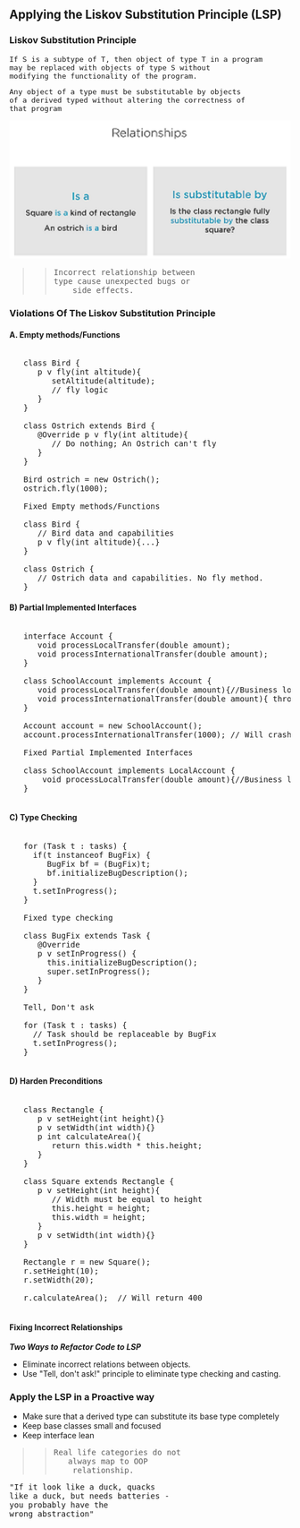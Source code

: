 ## Applying the Liskov Substitution Principle (LSP)
### Liskov Substitution Principle
<pre style="font-size: medium;">
If S is a subtype of T, then object of type T in a program
may be replaced with objects of type S without
modifying the functionality of the program.
</pre>
<pre style="font-size: medium;">
Any object of a type must be substitutable by objects 
of a derived typed without altering the correctness of 
that program
</pre>
![img.png](images/lsp.png)
>><pre>Incorrect relationship between <br>type cause unexpected bugs or<br>    side effects.</pre>
### Violations Of The Liskov Substitution Principle
#### A. Empty methods/Functions
<pre>

   class Bird {
      p v fly(int altitude){
         setAltitude(altitude);
         // fly logic
      }
   }

   class Ostrich extends Bird {
      @Override p v fly(int altitude){
         // Do nothing; An Ostrich can't fly 
      }
   }

   Bird ostrich = new Ostrich();
   ostrich.fly(1000);

   Fixed Empty methods/Functions

   class Bird {
      // Bird data and capabilities
      p v fly(int altitude){...}
   }

   class Ostrich {
      // Ostrich data and capabilities. No fly method.
   }
</pre>
#### B) Partial Implemented Interfaces
<pre>

   interface Account {
      void processLocalTransfer(double amount);
      void processInternationalTransfer(double amount);
   }

   class SchoolAccount implements Account {
      void processLocalTransfer(double amount){//Business logic here}
      void processInternationalTransfer(double amount){ throw new RuntimeException("Not Implemented")}
   }

   Account account = new SchoolAccount();
   account.processInternationalTransfer(1000); // Will crash

   Fixed Partial Implemented Interfaces

   class SchoolAccount implements LocalAccount {
       void processLocalTransfer(double amount){//Business logic here}
   }

</pre>
#### C) Type Checking
<pre>
 
   for (Task t : tasks) {
     if(t instanceof BugFix) {
        BugFix bf = (BugFix)t;
        bf.initializeBugDescription();
     }
     t.setInProgress();
   }

   Fixed type checking
   
   class BugFix extends Task {
      @Override
      p v setInProgress() {
        this.initializeBugDescription();
        super.setInProgress();
      }
   }

   Tell, Don't ask

   for (Task t : tasks) {
     // Task should be replaceable by BugFix
     t.setInProgress();
   }
   
</pre>
#### D) Harden Preconditions
<pre>

   class Rectangle {
      p v setHeight(int height){}
      p v setWidth(int width){}
      p int calculateArea(){
         return this.width * this.height;
      }
   }

   class Square extends Rectangle {
      p v setHeight(int height){
         // Width must be equal to height
         this.height = height;
         this.width = height;
      }
      p v setWidth(int width){}
   }

   Rectangle r = new Square();
   r.setHeight(10);
   r.setWidth(20);

   r.calculateArea();  // Will return 400

</pre>
#### Fixing Incorrect Relationships
***Two Ways to Refactor Code to LSP***

* Eliminate incorrect relations between objects.
* Use "Tell, don't ask!" principle to eliminate type checking and casting.

### Apply the LSP in a Proactive way
 
* Make sure that a derived type can substitute its base type completely
* Keep base classes small and focused
* Keep interface lean

>><pre>Real life categories do not <br>   always map to OOP <br>    relationship.</pre> 
<pre>
"If it look like a duck, quacks 
like a duck, but needs batteries - 
you probably have the 
wrong abstraction"
</pre>
